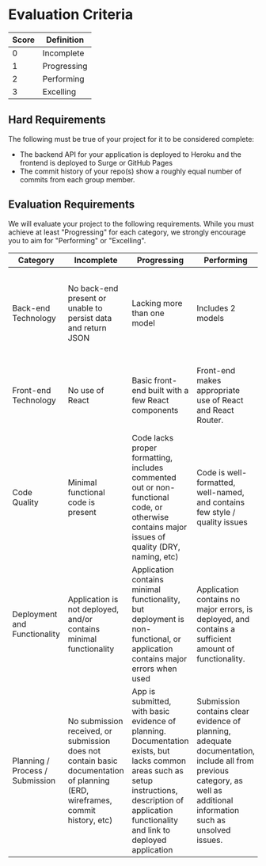 # Evaluation Criteria

| Score | Definition |
| --- | --- |
| 0 | Incomplete |
| 1 | Progressing |
| 2 | Performing |
| 3 | Excelling |

## Hard Requirements

The following must be true of your project for it to be considered complete:

- The backend API for your application is deployed to Heroku and the frontend is deployed to Surge or GitHub Pages
- The commit history of your repo(s) show a roughly equal number of commits from each group member.

## Evaluation Requirements

We will evaluate your project to the following requirements. While you must achieve at least
"Progressing" for each category, we strongly encourage you to aim for "Performing" or "Excelling".

| Category                        | Incomplete                                                                                                                    | Progressing                                                                                                                                                                                           | Performing                                                                                                                                                             | Excelling                                                                                                                                                                                                          |
|---------------------------------|-------------------------------------------------------------------------------------------------------------------------------|-------------------------------------------------------------------------------------------------------------------------------------------------------------------------------------------------------|------------------------------------------------------------------------------------------------------------------------------------------------------------------------|--------------------------------------------------------------------------------------------------------------------------------------------------------------------------------------------------------------------|
| Back-end Technology             | No back-end present or unable to persist data and return JSON                                                                | Lacking more than one model                                                                                                                                                                           | Includes 2 models                                                                                                                                                      | Includes 2 or more well-structured models, and advanced functionality such as authorization, 3rd-party API integration(s), or other technology not covered in class                                                        |
| Front-end Technology            | No use of React                                                                                                        | Basic front-end built with a few React components                                                                                                                                                    | Front-end makes appropriate use of React and React Router.                                                        | In addition to appropriate use of React and React Router, the application includes 1 advanced React topic or material not covered in class.                                                                             |
| Code Quality                    | Minimal functional code is present                                                                                            | Code lacks proper formatting, includes commented out or non-functional code, or otherwise contains major issues of quality (DRY, naming, etc)                                                           | Code is well-formatted, well-named, and contains few style / quality issues                                                                                            | No major code quality issues, and follows React best practices such as container/presentation component separation|
| Deployment and Functionality    | Application is not deployed, and/or contains minimal functionality                                                               | Application contains minimal functionality, but deployment is non-functional, or application contains major errors when used                                                                          | Application contains no major errors, is deployed, and contains a sufficient amount of functionality.                            | App has advanced functionality that works with minimal errors, and may make use of advanced tools such as APIs, plugins, etc. App may be deployed to a service other than Heroku (e.g. Digital Ocean).             |
| Planning / Process / Submission | No submission received, or submission does not contain basic documentation of planning (ERD, wireframes, commit history, etc) | App is submitted, with basic evidence of planning. Documentation exists, but lacks common areas such as setup instructions, description of application functionality and link to deployed application | Submission contains clear evidence of planning, adequate documentation, include all from previous category, as well as additional information such as unsolved issues. | Submission includes everything in previous category, as well as evidence of proper teamwork, such as feature branching, code review, github issue / user story tracking, and justification of technical decisions. |